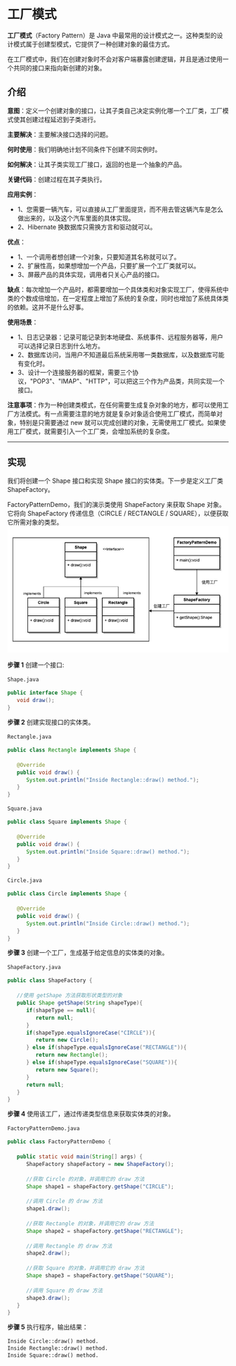 # 工厂模式

**工厂模式**（Factory Pattern）是 Java 中最常用的设计模式之一。这种类型的设计模式属于创建型模式，它提供了一种创建对象的最佳方式。  

在工厂模式中，我们在创建对象时不会对客户端暴露创建逻辑，并且是通过使用一个共同的接口来指向新创建的对象。  

## 介绍
**意图**：定义一个创建对象的接口，让其子类自己决定实例化哪一个工厂类，工厂模式使其创建过程延迟到子类进行。  

**主要解决**：主要解决接口选择的问题。  

**何时使用**：我们明确地计划不同条件下创建不同实例时。  

**如何解决**：让其子类实现工厂接口，返回的也是一个抽象的产品。  

**关键代码**：创建过程在其子类执行。  

**应用实例**：  
- 1、您需要一辆汽车，可以直接从工厂里面提货，而不用去管这辆汽车是怎么做出来的，以及这个汽车里面的具体实现。  
- 2、Hibernate 换数据库只需换方言和驱动就可以。   

**优点**：     
- 1、一个调用者想创建一个对象，只要知道其名称就可以了。   
- 2、扩展性高，如果想增加一个产品，只要扩展一个工厂类就可以。   
- 3、屏蔽产品的具体实现，调用者只关心产品的接口。    

**缺点**：每次增加一个产品时，都需要增加一个具体类和对象实现工厂，使得系统中类的个数成倍增加，在一定程度上增加了系统的复杂度，同时也增加了系统具体类的依赖。这并不是什么好事。  

**使用场景**：   
- 1、日志记录器：记录可能记录到本地硬盘、系统事件、远程服务器等，用户可以选择记录日志到什么地方。   
- 2、数据库访问，当用户不知道最后系统采用哪一类数据库，以及数据库可能有变化时。   
- 3、设计一个连接服务器的框架，需要三个协议，"POP3"、"IMAP"、"HTTP"，可以把这三个作为产品类，共同实现一个接口。  

**注意事项**：作为一种创建类模式，在任何需要生成复杂对象的地方，都可以使用工厂方法模式。有一点需要注意的地方就是复杂对象适合使用工厂模式，而简单对象，特别是只需要通过 new 就可以完成创建的对象，无需使用工厂模式。如果使用工厂模式，就需要引入一个工厂类，会增加系统的复杂度。

-----

## 实现

我们将创建一个 Shape 接口和实现 Shape 接口的实体类。下一步是定义工厂类 ShapeFactory。  

FactoryPatternDemo，我们的演示类使用 ShapeFactory 来获取 Shape 对象。它将向 ShapeFactory 传递信息（CIRCLE / RECTANGLE / SQUARE），以便获取它所需对象的类型。  
![工厂模式的 UML 图](../../../images/设计模式/菜鸟教程/工厂模式实现图.jpg)


**步骤 1**
创建一个接口:  

`Shape.java`
```java
public interface Shape {
   void draw();
}
```

**步骤 2**
创建实现接口的实体类。

`Rectangle.java`
```java
public class Rectangle implements Shape {
 
   @Override
   public void draw() {
      System.out.println("Inside Rectangle::draw() method.");
   }
}
```

`Square.java`
```java
public class Square implements Shape {
 
   @Override
   public void draw() {
      System.out.println("Inside Square::draw() method.");
   }
}
```

`Circle.java`
```java
public class Circle implements Shape {
 
   @Override
   public void draw() {
      System.out.println("Inside Circle::draw() method.");
   }
}
```

**步骤 3**
创建一个工厂，生成基于给定信息的实体类的对象。

`ShapeFactory.java`
```java
public class ShapeFactory {
    
   //使用 getShape 方法获取形状类型的对象
   public Shape getShape(String shapeType){
      if(shapeType == null){
         return null;
      }        
      if(shapeType.equalsIgnoreCase("CIRCLE")){
         return new Circle();
      } else if(shapeType.equalsIgnoreCase("RECTANGLE")){
         return new Rectangle();
      } else if(shapeType.equalsIgnoreCase("SQUARE")){
         return new Square();
      }
      return null;
   }
}
```

**步骤 4**
使用该工厂，通过传递类型信息来获取实体类的对象。

`FactoryPatternDemo.java`
```java
public class FactoryPatternDemo {
 
   public static void main(String[] args) {
      ShapeFactory shapeFactory = new ShapeFactory();
 
      //获取 Circle 的对象，并调用它的 draw 方法
      Shape shape1 = shapeFactory.getShape("CIRCLE");
 
      //调用 Circle 的 draw 方法
      shape1.draw();
 
      //获取 Rectangle 的对象，并调用它的 draw 方法
      Shape shape2 = shapeFactory.getShape("RECTANGLE");
 
      //调用 Rectangle 的 draw 方法
      shape2.draw();
 
      //获取 Square 的对象，并调用它的 draw 方法
      Shape shape3 = shapeFactory.getShape("SQUARE");
 
      //调用 Square 的 draw 方法
      shape3.draw();
   }
}
```

**步骤 5**
执行程序，输出结果：

```
Inside Circle::draw() method.
Inside Rectangle::draw() method.
Inside Square::draw() method.
```
